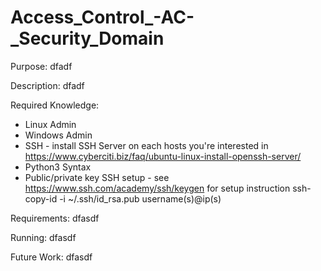 # Access_Control_-AC-_Security_Domain

Purpose:
dfadf

Description:
dfadf

Required Knowledge:
- Linux Admin
- Windows Admin
- SSH - install SSH Server on each hosts you're interested in
  https://www.cyberciti.biz/faq/ubuntu-linux-install-openssh-server/
- Python3 Syntax
- Public/private key SSH setup - see https://www.ssh.com/academy/ssh/keygen for setup instruction
  ssh-copy-id -i ~/.ssh/id_rsa.pub username(s)@ip(s)

Requirements:
dfasdf

Running:
dfasdf

Future Work:
dfasdf

